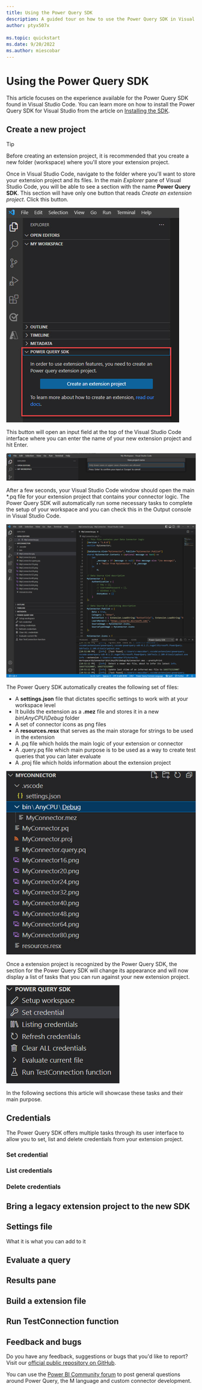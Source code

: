 ```yaml
---
title: Using the Power Query SDK 
description: A guided tour on how to use the Power Query SDK in Visual Studio and the core functionality provided through it
author: ptyx507x

ms.topic: quickstart
ms.date: 9/20/2022
ms.author: miescobar
---
```


# Using the Power Query SDK

This article focuses on the experience available for the Power Query SDK found in Visual Studio Code. You can learn more on how to install the Power Query SDK for Visual Studio from the article on [Installing the SDK](/powerquery-docs/InstallingSDK.md).


## Create a new project

>[!TIP]
>Before creating an extension project, it is recommended that you create a new folder (workspace) where you'll store your extension project.

Once in Visual Studio Code, navigate to the folder where you'll want to store your extension project and its files. In the main *Explorer* pane of Visual Studio Code, you will be able to see a section with the name **Power Query SDK**. This section will have only one button that reads *Create an extension project*. Click this button.

![Create a new extension project button in Visual Studio Code](media/power-query-sdk-vs-code/create-new-extension.jpg)

This button will open an input field at the top of the Visual Studio Code interface where you can enter the name of your new extension project and hit Enter.

![Creating a new extension project and naming the project](media/power-query-sdk-vs-code/new-project-name.jpg)

After a few seconds, your Visual Studio Code window should open the main *.pq file for your extension project that contains your connector logic. The Power Query SDK will automatically run some necessary tasks to complete the setup of your workspace and you can check this in the Output console in Visual Studio Code.

![Extension project created using the Hello World template](media/power-query-sdk-vs-code/extension-project-created.jpg)

The Power Query SDK automatically creates the following set of files:

* A **settings.json** file that dictates specific settings to work with at your workspace level
* It builds the extension as a **.mez** file and stores it in a new *bin\AnyCPU\Debug* folder
* A set of connector icons as png files
* A **resources.resx** that serves as the main storage for strings to be used in the extension
* A .pq file which holds the main logic of your extension or connector
* A .query.pq file which main purpose is to be used as a way to create test queries that you can later evaluate
* A .proj file which holds information about the extension project

![Connector files](media/power-query-sdk-vs-code/connector-files.jpg)

Once a extension project is recognized by the Power Query SDK, the section for the Power Query SDK will change its appearance and will now display a list of tasks that you can run against your new extension project.

![Tasks inside the Power Query SDK section](media/power-query-sdk-vs-code/ui-driven-tasks.jpg)

In the following sections this article will showcase these tasks and their main purpose.

## Credentials

The Power Query SDK offers multiple tasks through its user interface to allow you to set, list and delete credentials from your extension project.

### Set credential

### List credentials

### Delete credentials

## Bring a legacy extension project to the new SDK

## Settings file

What it is 
what you can add to it



## Evaluate a query

## Results pane

## Build a extension file

## Run TestConnection function

## Feedback and bugs

Do you have any feedback, suggestions or bugs that you'd like to report? Visit our [official public repository on GitHub](https://github.com/microsoft/vscode-powerquery-sdk).

You can use the [Power BI Community forum](https://community.powerbi.com/t5/Power-Query/bd-p/power-bi-services) to post general questions around Power Query, the M language and custom connector development.